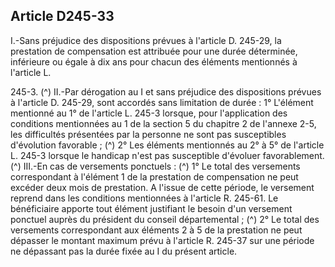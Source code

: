 ## Article D245-33

I.-Sans préjudice des dispositions prévues à l'article D. 245-29, la prestation de compensation est attribuée
pour une durée déterminée, inférieure ou égale à dix ans pour chacun des éléments mentionnés à l'article L.

245-3. (^)
II.-Par dérogation au I et sans préjudice des dispositions prévues à l'article D. 245-29, sont accordés sans
limitation de durée :
1° L'élément mentionné au 1° de l'article L. 245-3 lorsque, pour l'application des conditions mentionnées
au 1 de la section 5 du chapitre 2 de l'annexe 2-5, les difficultés présentées par la personne ne sont pas
susceptibles d'évolution favorable ; (^)
2° Les éléments mentionnés au 2° à 5° de l'article L. 245-3 lorsque le handicap n'est pas susceptible
d'évoluer favorablement. (^)
III.-En cas de versements ponctuels : (^)
1° Le total des versements correspondant à l'élément 1 de la prestation de compensation ne peut excéder
deux mois de prestation. A l'issue de cette période, le versement reprend dans les conditions mentionnées à
l'article R. 245-61. Le bénéficiaire apporte tout élément justifiant le besoin d'un versement ponctuel auprès
du président du conseil départemental ; (^)
2° Le total des versements correspondant aux éléments 2 à 5 de la prestation ne peut dépasser le montant
maximum prévu à l'article R. 245-37 sur une période ne dépassant pas la durée fixée au I du présent article.

